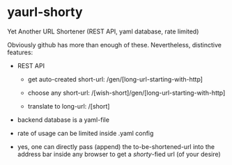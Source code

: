 # yaurl-shorty
Yet Another URL Shortener (REST API, yaml database, rate limited)

Obviously github has more than enough of these.
Nevertheless, distinctive features:

* REST API

	* get auto-created short-url: /gen/[long-url-starting-with-http]
	
	* choose any short-url: /[wish-short]/gen/[long-url-starting-with-http]
	
	* translate to long-url: /[short]

* backend database is a yaml-file

* rate of usage can be limited inside .yaml config

* yes, one can directly pass (append) the to-be-shortened-url into the address
  bar inside any browser to get a *shorty*-fied url (of your desire)

